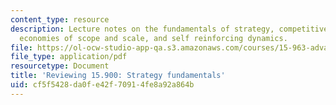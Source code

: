 ```yaml
---
content_type: resource
description: Lecture notes on the fundamentals of strategy, competitive advantage,
  economies of scope and scale, and self reinforcing dynamics.
file: https://ol-ocw-studio-app-qa.s3.amazonaws.com/courses/15-963-advanced-strategy-spring-2008/cf5f5428da0fe42f70914fe8a92a864b_lec2.pdf
file_type: application/pdf
resourcetype: Document
title: 'Reviewing 15.900: Strategy fundamentals'
uid: cf5f5428-da0f-e42f-7091-4fe8a92a864b
---
```

